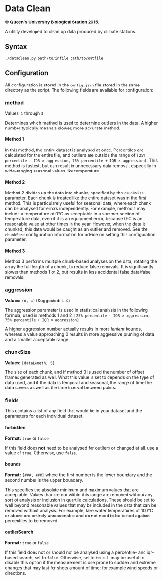 # Data Clean
**© Queen's University Biological Station 2015.**

A utility developed to clean up data produced by climate stations.

## Syntax

    ./dataclean.py path/to/infile path/to/outfile

## Configuration

All configuration is stored in the `config.json` file stored in the same directory as the script. The following fields are available for configuration:

### method

Values: `1` through `3`

Determines which method is used to determine outliers in the data. A higher number typically means a slower, more accurate method.

#### Method 1

In this method, the entire dataset is analysed at once. Percentiles are calculated for the entire file, and outliers are outside the range of `[25% percentile - IQR × aggression, 75% percentile + IQR × aggression]`. This method is fastest, but can result in unnecessary data removal, especially in wide-ranging seasonal values like temperature.

#### Method 2

Method 2 divides up the data into chunks, specified by the `chunkSize` parameter. Each chunk is treated like the entire dataset was in the first method. This is particularely useful for seasonal data, where each chunk can be analysed for errors independently. For example, method 1 may include a temperature of 0°C as acceptable in a summer section of temperature data, even if it is an equipment error, because 0°C is an reasonable value at other times in the year. However, when the data is chunked, this data would be caught as an outlier and removed. See the `chunkSize` configuration information for advice on setting this configuration parameter.

#### Method 3

Method 3 performs multiple chunk-based analyses on the data, rotating the array the full length of a chunk, to reduce false removals. It is significantly slower than methods 1 or 2, but results in less accidental false data/false removals.

### aggression

**Values:** `(0, ∞)` (Suggested: `1.5`)

The aggression parameter is used in statistical analysis in the following formula, used in methods 1 and 2: `[25% percentile - IQR × aggression, 75% percentile + IQR × aggression]`

A higher aggression number actually results in more *lenient* bounds, whereas a value approaching 0 results in more aggressive pruning of data and a smaller acceptable range.

### chunkSize

**Values:** `[dataLength, 5]`

The size of each chunk, and if method 3 is used the number of offset frames generated as well. What this value is set to depends on the type of data used, and if the data is temporal and seasonal, the range of time the data covers as well as the time interval between points.

### fields

This contains a list of any field that would be in your dataset and the parameters for each individual dataset.

#### forbidden

**Format:** `true` or `false`

If this field does **not** need to be analysed for outliers or changed at all, use a value of `true`. Otherwise, use `false`.

#### bounds

**Format:** `[###, ###]` where the first number is the lower boundary and the second number is the upper boundary.

This specifies the absolute minimum and maximum values that are acceptable. Values that are not within this range are removed without any sort of analysis or inclusion in quartile calculations. These should be set to well beyond reasonable values that may be included in the data that can be removed without analysis. For example, lake water temperatures of 100°C or above are entirely unreasonable and do not need to be tested against percentiles to be removed.

#### outlierSearch

**Format:** `true` or `false`

If this field does not or should not be analysed using a percentile- and iqr-based search, set to `false`. Otherwise, set to `true`. It may be useful to disable this option if the measurement is one prone to sudden and extreme changes that may last for shots amount of time; for example wind speeds or directions.